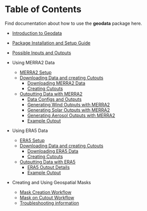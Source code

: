 # Table of Contents

Find documentation about how to use the **geodata** package here.

- [Introduction to Geodata](https://github.com/east-winds/geodata/blob/master/doc/general/Introduction.md)
- [Package Installation and Setup Guide](https://github.com/east-winds/geodata/blob/master/doc/general/packagesetup.md)
- [Possible Inputs and Outputs](https://github.com/east-winds/geodata/blob/master/doc/general/input_output.md)

- Using MERRA2 Data
  - [MERRA2 Setup](https://github.com/east-winds/geodata/blob/master/doc/merra2/merra2_setup.md)
  - [Downloading Data and creating Cutouts](https://github.com/east-winds/geodata/blob/master/doc/merra2/merra2_download.md)
     - [Downloading MERRA2 Data](https://github.com/east-winds/geodata/blob/master/doc/merra2/merra2_download.md#downloading-merra2-data-and-creating-merra2-cutouts)
     - [Creating Cutouts](https://github.com/east-winds/geodata/blob/master/doc/merra2/merra2_download.md#preparing-the-cutout)
  - [Outputting Data with MERRA2](https://github.com/east-winds/geodata/blob/master/doc/merra2/merra2_outputs.md)
     - [Data Configs and Outputs](https://github.com/east-winds/geodata/edit/master/doc/merra2/merra2_outputs.md#merra2-configs-and-outputs)
     - [Generating Wind Outputs with MERRA2](https://github.com/east-winds/geodata/edit/master/doc/merra2/merra2_outputs.md#generating-wind-outputs-with-merra2-data)
     - [Generating Solar Outputs with MERRA2](https://github.com/east-winds/geodata/edit/master/doc/merra2/merra2_outputs.md#generating-solar-outputs-with-merra2-data)
     - [Generating Aerosol Outputs with MERRA2](https://github.com/east-winds/geodata/edit/master/doc/merra2/merra2_outputs.md#generating-aerosol-outputs-with-merra2-data)
     - [Example Output](https://github.com/east-winds/geodata/edit/master/doc/merra2/merra2_outputs.md#example-output)


- Using ERA5 Data
  - [ERA5 Setup](https://github.com/east-winds/geodata/blob/master/doc/era5/era5_setup.md)
  - [Downloading Data and creating Cutouts](https://github.com/east-winds/geodata/blob/master/doc/era5/era5_download.md)
     - [Downloading ERA5 Data](https://github.com/east-winds/geodata/blob/master/doc/era5/era5_download.md#downloading-era5-data-and-creating-era5-cutouts)
     - [Creating Cutouts](https://github.com/east-winds/geodata/blob/master/doc/era5/era5_download.md#preparing-the-cutout)
  - [Outputting Data with ERA5](https://github.com/east-winds/geodata/blob/master/doc/era5/era5_outputs.md)
     - [ERA5 Output Details](https://github.com/east-winds/geodata/blob/master/doc/era5/era5_outputs.md#supported-era5-outputs)
     - [Example Output](https://github.com/east-winds/geodata/blob/master/doc/era5/era5_outputs.md#example-output)

- Creating and Using Geospatial Masks
  - [Mask Creation Workflow](https://github.com/east-winds/geodata/blob/master/doc/mask/mask_creation_workflow.md)
  - [Mask on Cutout Workflow](https://github.com/east-winds/geodata/blob/master/doc/mask/mask_on_cutout_workflow.md)
  - [Troubleshooting information](https://github.com/east-winds/geodata/blob/master/doc/mask/mask_troubleshoot.md)
